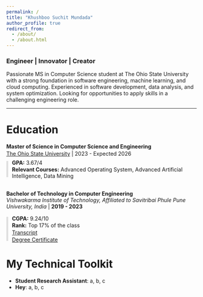 ```yaml
---
permalink: /
title: "Khushboo Suchit Mundada"
author_profile: true
redirect_from: 
  - /about/
  - /about.html
---
```


### Engineer | Innovator | Creator <br>
Passionate MS in Computer Science student at The Ohio State University with a strong foundation in software engineering, machine learning, and cloud computing. Experienced in software development, data analysis, and system optimization. Looking for opportunities to apply skills in a challenging engineering role.

---


Education
======

<label class="experience-title">
    <strong>Master of Science in Computer Science and Engineering</strong>  
    <span><a href="https://red.osu.edu/team/" target="_blank">The Ohio State University</a> | 2023 - Expected 2026</span>
  </label> 
<div class="education-details">
  <ul>
    <li><strong>GPA:</strong> 3.67/4</li>
    <li><strong>Relevant Courses:</strong> Advanced Operating System, Advanced Artificial Intelligence, Data Mining</li>
  </ul>
</div>

**Bachelor of Technology in Computer Engineering**  
*Vishwakarma Institute of Technology, Affiliated to Savitribai Phule Pune University, India* | **2019 - 2023**  
<div class="education-details">
  <ul>
    <li><strong>CGPA:</strong> 9.24/10</li>
    <li><strong>Rank:</strong> Top 17% of the class</li>
    <li><a href="#">Transcript</a></li>
    <li><a href="#">Degree Certificate</a></li>
  </ul>
</div>

<style>
  .experience-title {
    cursor: pointer;
    font-size: 14px;
    
    margin-bottom: -1px;
    display: inline-block;
  }

  .experience-title span {
    display: block;
    font-size: 14px;
    margin-top: 2px;
  }
  
  .education-details ul {
    list-style: none; /* Remove default bullets */
    padding-left: 15px; /* Pull the text closer to the line */
    position: relative; /* Enable pseudo-elements */
    margin-bottom: 30px;
    margin-top: 7px;
}

.education-details ul:before {
    content: ''; /* Add a vertical line */
    position: absolute;
    left: 0; /* Align line to the left */
    top: 5px; /* Start the line slightly lower */
    bottom: 5px; /* End the line slightly higher */
    width: 5px; /* Thickness of the line */
    background-color: #e0e0e0; /* Lighter grey color */
}

  .education-details ul li {
    padding: 0.3px 0; /* Reduce gap between lines */
    margin-bottom: 1px;
    font-size: 14px; /* Optional: Adjust text size for a tighter appearance */
  }
</style>



My Technical Toolkit
======

- **Student Research Assistant**: a, b, c
- **Hey**: a, b, c
